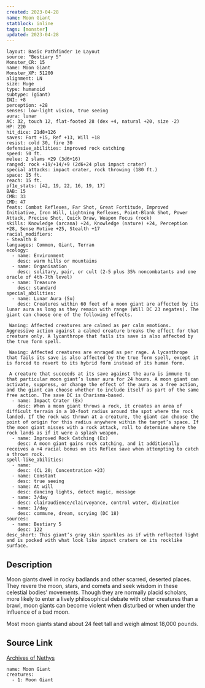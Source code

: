 ```yaml
---
created: 2023-04-28
name: Moon Giant
statblock: inline
tags: [monster]
updated: 2023-04-28
---
```

```statblock
layout: Basic Pathfinder 1e Layout
source: "Bestiary 5"
Monster_CR: 15
name: Moon Giant
Monster_XP: 51200
alignment: LN
size: Huge
type: humanoid
subtype: (giant)
INI: +8
perception: +28
senses: low-light vision, true seeing
aura: lunar
AC: 32, touch 12, flat-footed 28 (dex +4, natural +20, size -2)
HP: 220
hit_dice: 21d8+126
saves: Fort +15, Ref +13, Will +18
resist: cold 30, fire 30
defensive_abilities: improved rock catching
speed: 50 ft.
melee: 2 slams +29 (3d6+16)
ranged: rock +19/+14/+9 (2d6+24 plus impact crater)
special_attacks: impact crater, rock throwing (180 ft.)
space: 15 ft.
reach: 15 ft.
pf1e_stats: [42, 19, 22, 16, 19, 17]
BAB: 15
CMB: 33
CMD: 47
feats: Combat Reflexes, Far Shot, Great Fortitude, Improved Initiative, Iron Will, Lightning Reflexes, Point-Blank Shot, Power Attack, Precise Shot, Quick Draw, Weapon Focus (rock)
skills: Knowledge (arcana) +24, Knowledge (nature) +24, Perception +28, Sense Motive +25, Stealth +17
racial_modifiers:
- Stealth 8
languages: Common, Giant, Terran
ecology:
  - name: Environment
    desc: warm hills or mountains
  - name: Organisation
    desc: solitary, pair, or cult (2-5 plus 35% noncombatants and one oracle of 4th-7th level)
  - name: Treasure
    desc: standard
special_abilities:
  - name: Lunar Aura (Su)
    desc: Creatures within 60 feet of a moon giant are affected by its lunar aura as long as they remain with range (Will DC 23 negates). The giant can choose one of the following effects.

 Waning: Affected creatures are calmed as per calm emotions. Aggressive action against a calmed creature breaks the effect for that creature only. A lycanthrope that fails its save is also affected by the true form spell.

 Waxing: Affected creatures are enraged as per rage. A lycanthrope that fails its save is also affected by the true form spell, except it is forced to revert to its hybrid form instead of its human form.

 A creature that succeeds at its save against the aura is immune to that particular moon giant’s lunar aura for 24 hours. A moon giant can activate, suppress, or change the effect of the aura as a free action, and the giant can choose whether to include itself as part of the same free action. The save DC is Charisma-based.
  - name: Impact Crater (Ex)
    desc: When a moon giant throws a rock, it creates an area of difficult terrain in a 10-foot radius around the spot where the rock landed. If the rock was thrown at a creature, the giant can choose the point of origin for this radius anywhere within the target’s space. If the moon giant misses with a rock attack, roll to determine where the rock lands as if it were a splash weapon.
  - name: Improved Rock Catching (Ex)
    desc: A moon giant gains rock catching, and it additionally receives a +4 racial bonus on its Reflex save when attempting to catch a thrown rock.
spell-like_abilities:
  - name:
    desc: (CL 20; Concentration +23)
  - name: Constant
    desc: true seeing
  - name: At will
    desc: dancing lights, detect magic, message
  - name: 3/day
    desc: clairaudience/clairvoyance, control water, divination
  - name: 1/day
    desc: commune, dream, scrying (DC 18)
sources:
  - name: Bestiary 5
    desc: 122
desc_short: This giant’s gray skin sparkles as if with reflected light and is pocked with what look like impact craters on its rocklike surface.
```
## Description
Moon giants dwell in rocky badlands and other scarred, deserted places. They revere the moon, stars, and comets and seek wisdom in these celestial bodies’ movements. Though they are normally placid scholars, more likely to enter a lively philosophical debate with other creatures than a brawl, moon giants can become violent when disturbed or when under the influence of a bad moon.

 Most moon giants stand about 24 feet tall and weigh almost 18,000 pounds.
## Source Link
[Archives of Nethys](https://aonprd.com/MonsterDisplay.aspx?ItemName=Moon%20Giant)
```encounter-table
name: Moon Giant
creatures:
  - 1: Moon Giant
```
